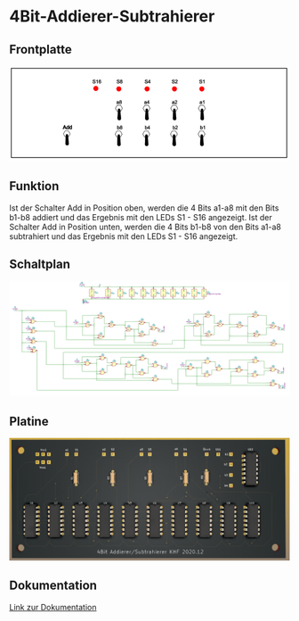 # 4Bit-Addierer-Subtrahierer

## Frontplatte
![image](https://github.com/frankyhub/png/blob/master/Add-Sub4.png)

## Funktion
Ist der Schalter Add in Position oben, werden die 4 Bits a1-a8 mit den Bits b1-b8 addiert und das Ergebnis mit den LEDs S1 - S16 angezeigt.
Ist der Schalter Add in Position unten, werden die 4 Bits b1-b8 von den Bits a1-a8 subtrahiert und das Ergebnis mit den LEDs S1 - S16 angezeigt.

## Schaltplan
![image](https://github.com/frankyhub/png/blob/master/Add-Sub3.png)


## Platine
![image](https://github.com/frankyhub/png/blob/master/Add-Sub1.png)


## Dokumentation
[Link zur Dokumentation](https://github.com/frankyhub/4Bit-Addierer-Subtrahierer/blob/main/DOC/4-Bit-Add-Sub-Dokumentation.pdf)

